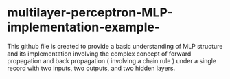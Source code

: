 # multilayer-perceptron-MLP-implementation-example-

This github file is created to provide a basic understanding of MLP structure and its implementation involving the complex concept of forward propagation and back propagation ( involving a chain rule ) under a single record with two inputs, two outputs, and two hidden layers.
